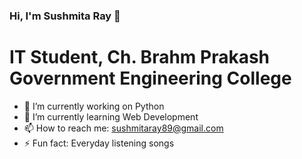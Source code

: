 ### Hi, I'm Sushmita Ray 👋

# IT Student, Ch. Brahm Prakash Government Engineering College

- 🔭 I’m currently working on Python
- 🌱 I’m currently learning Web Development
- 📫 How to reach me: sushmitaray89@gmail.com
- ⚡ Fun fact: Everyday listening songs
